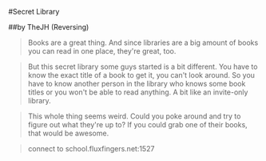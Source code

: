 #Secret Library

##by TheJH (Reversing) 

> Books are a great thing. And since libraries are a big amount of books you can read in one place, they're great, too.

> But this secret library some guys started is a bit different. You have to know the exact title of a book to get it, you can't look around. So you have to know another person in the library who knows some book titles or you won't be able to read anything. A bit like an invite-only library.

> This whole thing seems weird. Could you poke around and try to figure out what they're up to? If you could grab one of their books, that would be awesome.

> connect to school.fluxfingers.net:1527

